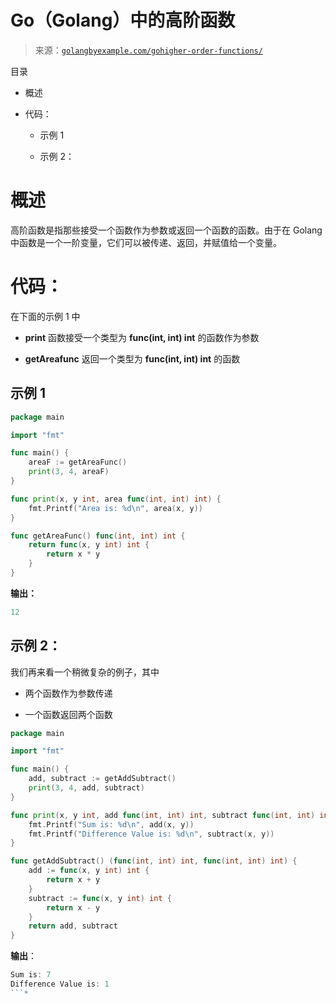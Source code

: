 <!--yml

分类：未分类

日期：2024-10-13 06:11:15

-->

# Go（Golang）中的高阶函数

> 来源：[`golangbyexample.com/gohigher-order-functions/`](https://golangbyexample.com/gohigher-order-functions/)

目录

+   概述

+   代码：

    +   示例 1

    +   示例 2：

# **概述**

高阶函数是指那些接受一个函数作为参数或返回一个函数的函数。由于在 Golang 中函数是一个一阶变量，它们可以被传递、返回，并赋值给一个变量。

# **代码：**

在下面的示例 1 中

+   **print** 函数接受一个类型为 **func(int, int) int** 的函数作为参数

+   **getAreafunc** 返回一个类型为 **func(int, int) int** 的函数

## **示例 1**

```go
package main

import "fmt"

func main() {
    areaF := getAreaFunc()
    print(3, 4, areaF)
}

func print(x, y int, area func(int, int) int) {
    fmt.Printf("Area is: %d\n", area(x, y))
}

func getAreaFunc() func(int, int) int {
    return func(x, y int) int {
        return x * y
    }
}
```

**输出：**

```go
12
```

## **示例 2：**

我们再来看一个稍微复杂的例子，其中

+   两个函数作为参数传递

+   一个函数返回两个函数

```go
package main

import "fmt"

func main() {
    add, subtract := getAddSubtract()
    print(3, 4, add, subtract)
}

func print(x, y int, add func(int, int) int, subtract func(int, int) int) {
    fmt.Printf("Sum is: %d\n", add(x, y))
    fmt.Printf("Difference Value is: %d\n", subtract(x, y))
}

func getAddSubtract() (func(int, int) int, func(int, int) int) {
    add := func(x, y int) int {
        return x + y
    }
    subtract := func(x, y int) int {
        return x - y
    }
    return add, subtract
}
```

**输出**：

```go
Sum is: 7
Difference Value is: 1
```*
